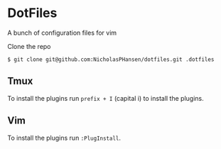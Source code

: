 # DotFiles

A bunch of configuration files for vim


Clone the repo
    
    $ git clone git@github.com:NicholasPHansen/dotfiles.git .dotfiles

## Tmux
To install the plugins run `prefix + I` (capital i) to install the plugins.  

## Vim
To install the plugins run `:PlugInstall`.  
